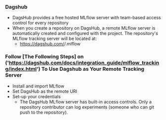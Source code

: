 ### Dagshub
* DagsHub provides a free hosted MLflow server with team-based access control for every repository
* When you create a repository on DagsHub, a remote MLflow server is automatically created and configured with the project. The repository's MLflow tracking server will be located at:
  * https://dagshub.com/<DagsHub-user-name>/<repository-name>.mlflow


### Follow [The Following Steps] on ('https://dagshub.com/docs/integration_guide/mlflow_tracking/index.html') To Use Dagshub as Your Remote Tracking Server 

* Install and import MLflow
* Set DagsHub as the remote URI
* Set-up your credentials
   * The DagsHub MLflow server has built-in access controls. Only a repository contributor can log experiments (someone who can git push to the repository).

